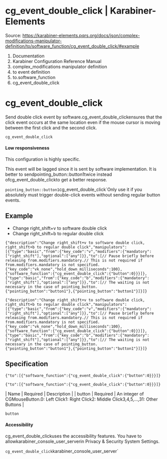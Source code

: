 # cg_event_double_click | Karabiner-Elements

Source: https://karabiner-elements.pqrs.org/docs/json/complex-modifications-manipulator-definition/to/software_function/cg_event_double_click/#example

1. Documentation
1. Karabiner Configuration Reference Manual
1. complex_modifications manipulator definition
1. to event definition
1. to.software_function
1. cg_event_double_click

# cg_event_double_click

Send double click event by software.cg_event_double_clickensures that the click event occurs at the same location even if the mouse cursor is moving between the first click and the second click.

`cg_event_double_click`
#### Low responsiveness

This configuration is highly specific.

This event will be lagged since it is sent by software implementation.
It is better to sendpointing_button::button1twice instead ofcg_event_double_clickto get a better response.

`pointing_button::button1`cg_event_double_click`Only use it if you absolutely must trigger double-click events without sending regular button events.

## Example

- Change right_shift+v to software double click
- Change right_shift+b to regular double click

`
{"description":"Change right_shift+v to software double click, right_shift+b to regular double click","manipulators":[{"type":"basic","from":{"key_code":"v","modifiers":{"mandatory":["right_shift"],"optional":["any"]}},"to":[// Pause briefly before releasing from.modifiers.mandatory.// This is not required if from.modifiers.mandatory is not specified.{"key_code":"vk_none","hold_down_milliseconds":100},{"software_function":{"cg_event_double_click":{"button":0}}}]},{"type":"basic","from":{"key_code":"b","modifiers":{"mandatory":["right_shift"],"optional":["any"]}},"to":[// The waiting is not necessary in the case of pointing_button.{"pointing_button":"button1"},{"pointing_button":"button1"}]}]}
`

`{"description":"Change right_shift+v to software double click, right_shift+b to regular double click","manipulators":[{"type":"basic","from":{"key_code":"v","modifiers":{"mandatory":["right_shift"],"optional":["any"]}},"to":[// Pause briefly before releasing from.modifiers.mandatory.// This is not required if from.modifiers.mandatory is not specified.{"key_code":"vk_none","hold_down_milliseconds":100},{"software_function":{"cg_event_double_click":{"button":0}}}]},{"type":"basic","from":{"key_code":"b","modifiers":{"mandatory":["right_shift"],"optional":["any"]}},"to":[// The waiting is not necessary in the case of pointing_button.{"pointing_button":"button1"},{"pointing_button":"button1"}]}]}`
## Specification

`
{"to":[{"software_function":{"cg_event_double_click":{"button":0}}}]}
`

`{"to":[{"software_function":{"cg_event_double_click":{"button":0}}}]}`

| Name | Required | Description |
| button | Required | An integer of CGMouseButton.0: Left Click1: Right Click2: Middle Click3,4,5,…,31: Other Buttons |

`button`
#### Accessibility

cg_event_double_clickuses the accessibility features.
You have to allowkarabiner_console_user_serverin Privacy & Security System Settings.

`cg_event_double_click`karabiner_console_user_server`